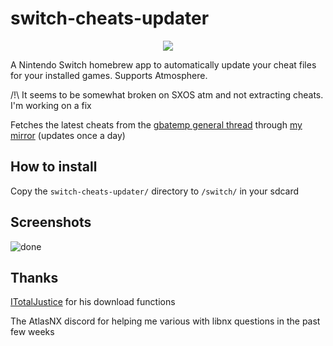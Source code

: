 # switch-cheats-updater
<p align="center">
<img src = "https://user-images.githubusercontent.com/61667930/78696328-916c2a00-78ff-11ea-95e4-f104e8428e64.jpg"\>
</p>

A Nintendo Switch homebrew app to automatically update your cheat files for your installed games. Supports Atmosphere.

/!\ It seems to be somewhat broken on SXOS atm and not extracting cheats. I'm working on a fix


Fetches the latest cheats from the [gbatemp general thread](https://gbatemp.net/download/cheat-codes-sxos-and-ams-main-cheat-file-updated.36311/updates) through [my mirror](https://github.com/HamletDuFromage/switch-cheats-db/releases) (updates once a day)

## How to install
Copy the `switch-cheats-updater/` directory to `/switch/` in your sdcard

## Screenshots
![done](https://user-images.githubusercontent.com/61667930/79019902-a6eb8900-7b77-11ea-8fc7-143374cecbe2.jpg)

## Thanks
[ITotalJustice](https://github.com/ITotalJustice) for his download functions

The AtlasNX discord for helping me various with libnx questions in the past few weeks
